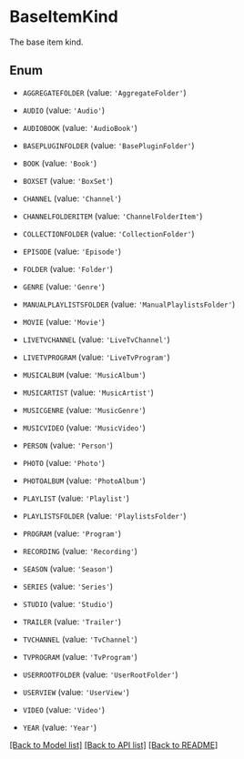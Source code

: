 # BaseItemKind

The base item kind.

## Enum

* `AGGREGATEFOLDER` (value: `'AggregateFolder'`)

* `AUDIO` (value: `'Audio'`)

* `AUDIOBOOK` (value: `'AudioBook'`)

* `BASEPLUGINFOLDER` (value: `'BasePluginFolder'`)

* `BOOK` (value: `'Book'`)

* `BOXSET` (value: `'BoxSet'`)

* `CHANNEL` (value: `'Channel'`)

* `CHANNELFOLDERITEM` (value: `'ChannelFolderItem'`)

* `COLLECTIONFOLDER` (value: `'CollectionFolder'`)

* `EPISODE` (value: `'Episode'`)

* `FOLDER` (value: `'Folder'`)

* `GENRE` (value: `'Genre'`)

* `MANUALPLAYLISTSFOLDER` (value: `'ManualPlaylistsFolder'`)

* `MOVIE` (value: `'Movie'`)

* `LIVETVCHANNEL` (value: `'LiveTvChannel'`)

* `LIVETVPROGRAM` (value: `'LiveTvProgram'`)

* `MUSICALBUM` (value: `'MusicAlbum'`)

* `MUSICARTIST` (value: `'MusicArtist'`)

* `MUSICGENRE` (value: `'MusicGenre'`)

* `MUSICVIDEO` (value: `'MusicVideo'`)

* `PERSON` (value: `'Person'`)

* `PHOTO` (value: `'Photo'`)

* `PHOTOALBUM` (value: `'PhotoAlbum'`)

* `PLAYLIST` (value: `'Playlist'`)

* `PLAYLISTSFOLDER` (value: `'PlaylistsFolder'`)

* `PROGRAM` (value: `'Program'`)

* `RECORDING` (value: `'Recording'`)

* `SEASON` (value: `'Season'`)

* `SERIES` (value: `'Series'`)

* `STUDIO` (value: `'Studio'`)

* `TRAILER` (value: `'Trailer'`)

* `TVCHANNEL` (value: `'TvChannel'`)

* `TVPROGRAM` (value: `'TvProgram'`)

* `USERROOTFOLDER` (value: `'UserRootFolder'`)

* `USERVIEW` (value: `'UserView'`)

* `VIDEO` (value: `'Video'`)

* `YEAR` (value: `'Year'`)

[[Back to Model list]](README.md#documentation-for-models) [[Back to API list]](README.md#documentation-for-api-endpoints) [[Back to README]](README.md)



